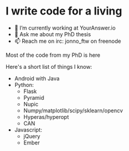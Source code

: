 # I write code for a living

- 🔭 I’m currently working at YourAnswer.io
- 💬 Ask me about my PhD thesis
- 📫 Reach me on irc: jonno_ftw on freenode

Most of the code from my PhD is here

Here's a short list of things I know:

* Android with Java
* Python:
  - Flask
  - Pyramid
  - Nupic
  - Numpy/matplotlib/scipy/sklearn/opencv
  - Hyperas/hyperopt
  - CAN
* Javascript:
  - jQuery
  - Ember
